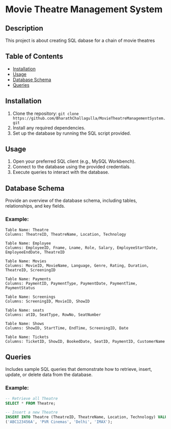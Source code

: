 # Movie Theatre Management System

## Description
This project is about creating SQL dabase for a chain of movie theatres

## Table of Contents
- [Installation](#installation)
- [Usage](#usage)
- [Database Schema](#database-schema)
- [Queries](#queries)

## Installation
1. Clone the repository: `git clone https://github.com/BharathChallagulla/MovieTheatreManagementSystem.git`
2. Install any required dependencies.
3. Set up the database by running the SQL script provided.

## Usage
1. Open your preferred SQL client (e.g., MySQL Workbench).
2. Connect to the database using the provided credentials.
3. Execute queries to interact with the database.

## Database Schema
Provide an overview of the database schema, including tables, relationships, and key fields.

### Example:
```
Table Name: Theatre
Columns: TheatreID, TheatreName, Location, Technology

Table Name: Employee
Columns: EmployeeID, Fname, Lname, Role, Salary, EmployeeStartDate, EmployeeEndDate, TheatreID

Table Name: Movies
Columns: MovieID, MovieName, Language, Genre, Rating, Duration, TheatreID, ScreeningID

Table Name: Payments
Columns: PaymentID, PaymentType, PaymentDate, PaymentTime, PaymentStatus

Table Name: Screenings
Columns: ScreeningID, MovieID, ShowID

Table Name: seats
Columns: atID, SeatType, RowNo, SeatNumber

Table Name: Shows
Columns: ShowID, StartTime, EndTime, ScreeningID, Date

Table Name: Tickets
Columns: TicketID, ShowID, BookedDate, SeatID, PaymentID, CustomerName
```

## Queries
Includes sample SQL queries that demonstrate how to retrieve, insert, update, or delete data from the database.

### Example:
```sql
-- Retrieve all Theatre
SELECT * FROM Theatre;

-- Insert a new Theatre
INSERT INTO Theatre (TheatreID, TheatreName, Location, Technology) VALUES
('ABC123456A', 'PVR Cinemas', 'Delhi', 'IMAX');
```

